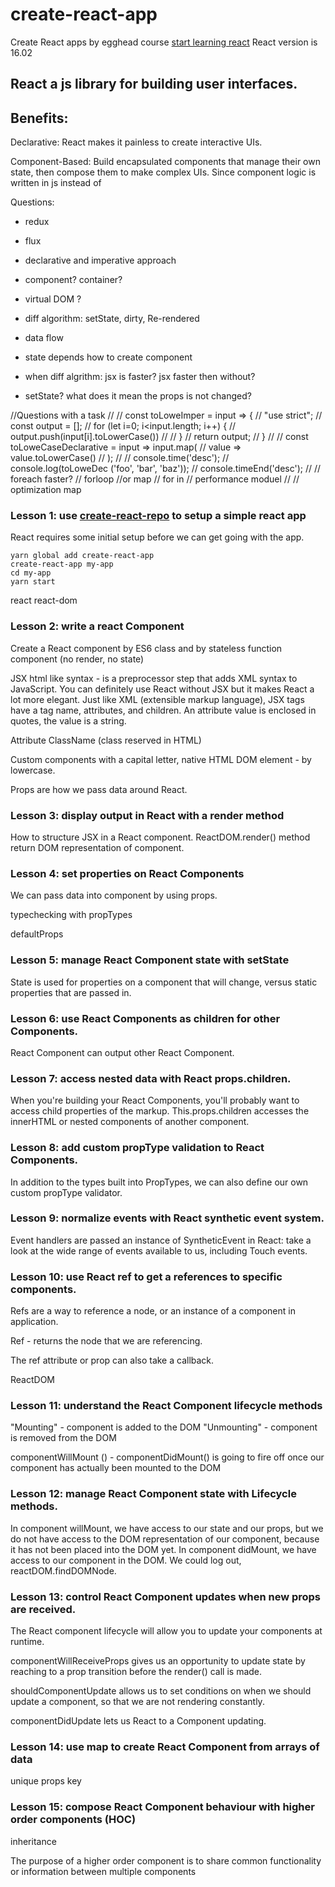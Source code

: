 # create-react-app
Create React apps by egghead course [start learning react](https://egghead.io/courses/start-learning-react)
React version is 16.02

## React a js library for building user interfaces.

## Benefits:
Declarative:
React makes it painless to create interactive UIs.

Component-Based:
Build encapsulated components that manage their own state, then compose them to make complex UIs.
Since component logic is written in js instead of


Questions:
- redux
- flux
- declarative and imperative approach
- component? container?
- virtual DOM ?
- diff algorithm: setState, dirty, Re-rendered
- data flow

- state depends how to create component
- when diff algrithm: jsx is faster? jsx faster then without?
- setState? what does it mean the props is not changed?


//Questions with a task
//
// const toLoweImper = input => {
//     "use strict";
//     const output = [];
//     for (let i=0; i<input.length; i++) {
//         output.push(input[i].toLowerCase())
//
//     }
//     return output;
// }
//
// const toLoweCaseDeclarative = input => input.map(
//     value => value.toLowerCase()
// );
//
// console.time('desc');
// console.log(toLoweDec ('foo', 'bar', 'baz'));
// console.timeEnd('desc');
//
// foreach faster?
// forloop
//or map
// for in
// performance moduel
//
// optimization map


### Lesson 1: use [create-react-repo](https://github.com/facebookincubator/create-react-app) to setup a simple react app
React requires some initial setup before we can get going with the app.
```
yarn global add create-react-app
create-react-app my-app
cd my-app
yarn start
```

react
react-dom


### Lesson 2: write a react Component
Create a React component by ES6 class and by stateless function component (no render, no state)

JSX html like syntax - is a preprocessor step that adds XML syntax to JavaScript.
You can definitely use React without JSX but it makes React a lot more elegant.
Just like XML (extensible markup language), JSX tags have a tag name, attributes, and children. An attribute value is enclosed in quotes, the value is a string.

Attribute ClassName (class reserved in HTML)

Custom components with a capital letter, native HTML DOM element - by lowercase.

Props are how we pass data around React.


### Lesson 3: display output in React with a render method
How to structure JSX in a React component.
ReactDOM.render() method return DOM representation of component.


### Lesson 4: set properties on React Components
We can pass data into component by using props.

typechecking with propTypes

defaultProps


### Lesson 5: manage React Component state with setState
State is used for properties on a component that will change, versus static properties that are passed in.


### Lesson 6: use React Components as children for other Components.
React Component can output other React Component.


### Lesson 7: access nested data with React props.children.
When you're building your React Components, you'll probably want to access child properties of the markup. This.props.children accesses the innerHTML or nested components of another component.


### Lesson 8: add custom propType validation to React Components.
In addition to the types built into PropTypes, we can also define our own custom propType validator.


### Lesson 9: normalize events with React synthetic event system.
Event handlers are passed an instance of SyntheticEvent in React: take a look at the wide range of events available to us, including Touch events.


### Lesson 10: use React ref to get a references to specific components.
Refs are a way to reference a node, or an instance of a component in application.

Ref - returns the node that we are referencing.

The ref attribute or prop can also take a callback.

ReactDOM


### Lesson 11: understand the React Component lifecycle methods
"Mounting" - component is added to the DOM
"Unmounting" - component is removed from the DOM

componentWillMount () -
componentDidMount() is going to fire off once our component has actually been mounted to the DOM


### Lesson 12: manage React Component state with Lifecycle methods.
In component willMount, we have access to our state and our props, but we do not have access to the DOM representation of our component, because it has not been placed into the DOM yet.
In component didMount, we have access to our component in the DOM. We could log out, reactDOM.findDOMNode.


### Lesson 13: control React Component updates when new props are received.
The React component lifecycle will allow you to update your components at runtime.

componentWillReceiveProps gives us an opportunity to update state by reaching to a prop transition before the render() call is made.

shouldComponentUpdate allows us to set conditions on when we should update a component, so that we are not rendering constantly.

componentDidUpdate lets us React to a Component updating.


### Lesson 14: use map to create React Component from arrays of data
unique props key


### Lesson 15: compose React Component behaviour with higher order components (HOC)
inheritance

The purpose of a higher order component is to share common functionality or information between multiple components






















